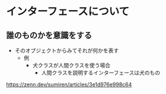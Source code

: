 # インターフェースについて

## 誰のものかを意識をする

- そのオブジェクトからみてそれが何かを表す
  - 例
    - 犬クラスが人間クラスを使う場合
      - 人間クラスを説明するインターフェースは犬のもの

https://zenn.dev/sumiren/articles/3e1d976e998c64
